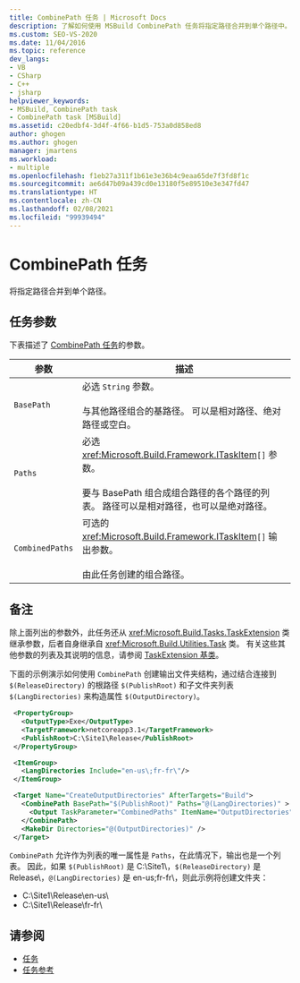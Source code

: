 ```yaml
---
title: CombinePath 任务 | Microsoft Docs
description: 了解如何使用 MSBuild CombinePath 任务将指定路径合并到单个路径中。
ms.custom: SEO-VS-2020
ms.date: 11/04/2016
ms.topic: reference
dev_langs:
- VB
- CSharp
- C++
- jsharp
helpviewer_keywords:
- MSBuild, CombinePath task
- CombinePath task [MSBuild]
ms.assetid: c20edbf4-3d4f-4f66-b1d5-753a0d858ed8
author: ghogen
ms.author: ghogen
manager: jmartens
ms.workload:
- multiple
ms.openlocfilehash: f1eb27a311f1b61e3e36b4c9eaa65de7f3fd8f1c
ms.sourcegitcommit: ae6d47b09a439cd0e13180f5e89510e3e347fd47
ms.translationtype: HT
ms.contentlocale: zh-CN
ms.lasthandoff: 02/08/2021
ms.locfileid: "99939494"
---
```

# <a name="combinepath-task"></a>CombinePath 任务

将指定路径合并到单个路径。
## <a name="task-parameters"></a>任务参数

 下表描述了 [CombinePath 任务](../msbuild/combinepath-task.md)的参数。


|参数|描述|
|---------------|-----------------|
|`BasePath`|必选 `String` 参数。<br /><br /> 与其他路径组合的基路径。 可以是相对路径、绝对路径或空白。|
|`Paths`|必选 <xref:Microsoft.Build.Framework.ITaskItem>`[]` 参数。<br /><br /> 要与 BasePath 组合成组合路径的各个路径的列表。 路径可以是相对路径，也可以是绝对路径。|
|`CombinedPaths`|可选的 <xref:Microsoft.Build.Framework.ITaskItem>`[]` 输出参数。<br /><br /> 由此任务创建的组合路径。|

## <a name="remarks"></a>备注

 除上面列出的参数外，此任务还从 <xref:Microsoft.Build.Tasks.TaskExtension> 类继承参数，后者自身继承自 <xref:Microsoft.Build.Utilities.Task> 类。 有关这些其他参数的列表及其说明的信息，请参阅 [TaskExtension 基类](../msbuild/taskextension-base-class.md)。

 下面的示例演示如何使用 `CombinePath` 创建输出文件夹结构，通过结合连接到 `$(ReleaseDirectory)` 的根路径 `$(PublishRoot)` 和子文件夹列表 `$(LangDirectories)` 来构造属性 `$(OutputDirectory)`。

 ```xml
  <PropertyGroup>
    <OutputType>Exe</OutputType>
    <TargetFramework>netcoreapp3.1</TargetFramework>
    <PublishRoot>C:\Site1\Release</PublishRoot>
  </PropertyGroup>

  <ItemGroup>
    <LangDirectories Include="en-us\;fr-fr\"/>
  </ItemGroup>

  <Target Name="CreateOutputDirectories" AfterTargets="Build">
    <CombinePath BasePath="$(PublishRoot)" Paths="@(LangDirectories)" >
      <Output TaskParameter="CombinedPaths" ItemName="OutputDirectories"/>
    </CombinePath>
    <MakeDir Directories="@(OutputDirectories)" />
  </Target>
```

`CombinePath` 允许作为列表的唯一属性是 `Paths`，在此情况下，输出也是一个列表。 因此，如果 `$(PublishRoot)` 是 C:\Site1\\，`$(ReleaseDirectory)` 是 Release\\，`@(LangDirectories)` 是 en-us\;fr-fr\\，则此示例将创建文件夹：

- C:\Site1\Release\en-us\
- C:\Site1\Release\fr-fr\

## <a name="see-also"></a>请参阅

- [任务](../msbuild/msbuild-tasks.md)
- [任务参考](../msbuild/msbuild-task-reference.md)
